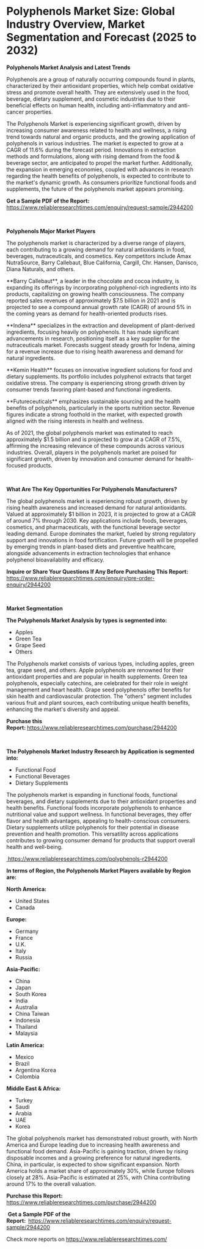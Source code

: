 <p><h1>Polyphenols Market Size: Global Industry Overview, Market Segmentation and Forecast (2025 to 2032)</h1></p><p><strong>Polyphenols Market Analysis and Latest Trends</strong></p>
<p><p>Polyphenols are a group of naturally occurring compounds found in plants, characterized by their antioxidant properties, which help combat oxidative stress and promote overall health. They are extensively used in the food, beverage, dietary supplement, and cosmetic industries due to their beneficial effects on human health, including anti-inflammatory and anti-cancer properties.</p><p>The Polyphenols Market is experiencing significant growth, driven by increasing consumer awareness related to health and wellness, a rising trend towards natural and organic products, and the growing application of polyphenols in various industries. The market is expected to grow at a CAGR of 11.6% during the forecast period. Innovations in extraction methods and formulations, along with rising demand from the food & beverage sector, are anticipated to propel the market further. Additionally, the expansion in emerging economies, coupled with advances in research regarding the health benefits of polyphenols, is expected to contribute to the market's dynamic growth. As consumers prioritize functional foods and supplements, the future of the polyphenols market appears promising.</p></p>
<p><strong>Get a Sample PDF of the Report:&nbsp;</strong> <a href="https://www.reliableresearchtimes.com/enquiry/request-sample/2944200?utm_campaign=2222&utm_medium=2&utm_source=Github&utm_content=ia&utm_term=11032025&utm_id=polyphenols">https://www.reliableresearchtimes.com/enquiry/request-sample/2944200</a></p>
<p>&nbsp;</p>
<p><strong>Polyphenols Major Market Players</strong></p>
<p><p>The polyphenols market is characterized by a diverse range of players, each contributing to a growing demand for natural antioxidants in food, beverages, nutraceuticals, and cosmetics. Key competitors include Amax NutraSource, Barry Callebaut, Blue California, Cargill, Chr. Hansen, Danisco, Diana Naturals, and others.</p><p>**Barry Callebaut**, a leader in the chocolate and cocoa industry, is expanding its offerings by incorporating polyphenol-rich ingredients into its products, capitalizing on growing health consciousness. The company reported sales revenues of approximately $7.5 billion in 2021 and is projected to see a compound annual growth rate (CAGR) of around 5% in the coming years as demand for health-oriented products rises.</p><p>**Indena** specializes in the extraction and development of plant-derived ingredients, focusing heavily on polyphenols. It has made significant advancements in research, positioning itself as a key supplier for the nutraceuticals market. Forecasts suggest steady growth for Indena, aiming for a revenue increase due to rising health awareness and demand for natural ingredients.</p><p>**Kemin Health** focuses on innovative ingredient solutions for food and dietary supplements. Its portfolio includes polyphenol extracts that target oxidative stress. The company is experiencing strong growth driven by consumer trends favoring plant-based and functional ingredients.</p><p>**Futureceuticals** emphasizes sustainable sourcing and the health benefits of polyphenols, particularly in the sports nutrition sector. Revenue figures indicate a strong foothold in the market, with expected growth aligned with the rising interests in health and wellness.</p><p>As of 2021, the global polyphenols market was estimated to reach approximately $1.5 billion and is projected to grow at a CAGR of 7.5%, affirming the increasing relevance of these compounds across various industries. Overall, players in the polyphenols market are poised for significant growth, driven by innovation and consumer demand for health-focused products.</p></p>
<p>&nbsp;</p>
<p><strong>What Are The Key Opportunities For Polyphenols Manufacturers?</strong></p>
<p><p>The global polyphenols market is experiencing robust growth, driven by rising health awareness and increased demand for natural antioxidants. Valued at approximately $1 billion in 2023, it is projected to grow at a CAGR of around 7% through 2030. Key applications include foods, beverages, cosmetics, and pharmaceuticals, with the functional beverage sector leading demand. Europe dominates the market, fueled by strong regulatory support and innovations in food fortification. Future growth will be propelled by emerging trends in plant-based diets and preventive healthcare, alongside advancements in extraction technologies that enhance polyphenol bioavailability and efficacy.</p></p>
<p><strong>Inquire or Share Your Questions If Any Before Purchasing This Report:</strong> <a href="https://www.reliableresearchtimes.com/enquiry/pre-order-enquiry/2944200?utm_campaign=2222&utm_medium=2&utm_source=Github&utm_content=ia&utm_term=11032025&utm_id=polyphenols">https://www.reliableresearchtimes.com/enquiry/pre-order-enquiry/2944200</a></p>
<p>&nbsp;</p>
<p><strong>Market Segmentation</strong></p>
<p><strong>The Polyphenols Market Analysis by types is segmented into:</strong></p>
<p><ul><li>Apples</li><li>Green Tea</li><li>Grape Seed</li><li>Others</li></ul></p>
<p><p>The Polyphenols market consists of various types, including apples, green tea, grape seed, and others. Apple polyphenols are renowned for their antioxidant properties and are popular in health supplements. Green tea polyphenols, especially catechins, are celebrated for their role in weight management and heart health. Grape seed polyphenols offer benefits for skin health and cardiovascular protection. The "others" segment includes various fruit and plant sources, each contributing unique health benefits, enhancing the market's diversity and appeal.</p></p>
<p><strong>Purchase this Report:&nbsp;</strong><a href="https://www.reliableresearchtimes.com/purchase/2944200?utm_campaign=2222&utm_medium=2&utm_source=Github&utm_content=ia&utm_term=11032025&utm_id=polyphenols">https://www.reliableresearchtimes.com/purchase/2944200</a></p>
<p>&nbsp;</p>
<p><strong>The Polyphenols Market Industry Research by Application is segmented into:</strong></p>
<p><ul><li>Functional Food</li><li>Functional Beverages</li><li>Dietary Supplements</li></ul></p>
<p><p>The polyphenols market is expanding in functional foods, functional beverages, and dietary supplements due to their antioxidant properties and health benefits. Functional foods incorporate polyphenols to enhance nutritional value and support wellness. In functional beverages, they offer flavor and health advantages, appealing to health-conscious consumers. Dietary supplements utilize polyphenols for their potential in disease prevention and health promotion. This versatility across applications contributes to growing consumer demand for products that support overall health and well-being.</p></p>
<p><a href="https://www.reliableresearchtimes.com/polyphenols-r2944200?utm_campaign=2222&utm_medium=2&utm_source=Github&utm_content=ia&utm_term=11032025&utm_id=polyphenols">&nbsp;https://www.reliableresearchtimes.com/polyphenols-r2944200</a></p>
<p><strong>In terms of Region, the Polyphenols Market Players available by Region are:</strong></p>
<p>
    <p> <strong> North America: </strong>
        <ul>
            <li>United States</li>
            <li>Canada</li>
        </ul>
        </p> 
    <p> <strong> Europe: </strong>
        <ul>
            <li>Germany</li>
            <li>France</li>
            <li>U.K.</li>
            <li>Italy</li>
            <li>Russia</li>
        </ul>
        </p> 
    <p> <strong> Asia-Pacific: </strong>
        <ul>
            <li>China</li>
            <li>Japan</li>
            <li>South Korea</li>
            <li>India</li>
            <li>Australia</li>
            <li>China Taiwan</li>
            <li>Indonesia</li>
            <li>Thailand</li>
            <li>Malaysia</li>
        </ul>
        </p> 
    <p> <strong> Latin America: </strong>
        <ul>
            <li>Mexico</li>
            <li>Brazil</li>
            <li>Argentina Korea</li>
            <li>Colombia</li>
        </ul>
        </p> 
    <p> <strong> Middle East & Africa: </strong>
        <ul>
            <li>Turkey</li>
            <li>Saudi</li>
            <li>Arabia</li>
            <li>UAE</li>
            <li>Korea</li>
        </ul>
    </p>
    </p>
<p><p>The global polyphenols market has demonstrated robust growth, with North America and Europe leading due to increasing health awareness and functional food demand. Asia-Pacific is gaining traction, driven by rising disposable incomes and a growing preference for natural ingredients. China, in particular, is expected to show significant expansion. North America holds a market share of approximately 30%, while Europe follows closely at 28%. Asia-Pacific is estimated at 25%, with China contributing around 17% to the overall valuation.</p></p>
<p><strong>Purchase this Report: </strong><a href="https://www.reliableresearchtimes.com/purchase/2944200?utm_campaign=2222&utm_medium=2&utm_source=Github&utm_content=ia&utm_term=11032025&utm_id=polyphenols">https://www.reliableresearchtimes.com/purchase/2944200</a></p>
<p>&nbsp;<strong>Get a Sample PDF of the Report:&nbsp;&nbsp;</strong><a href="https://www.reliableresearchtimes.com/enquiry/request-sample/2944200?utm_campaign=2222&utm_medium=2&utm_source=Github&utm_content=ia&utm_term=11032025&utm_id=polyphenols">https://www.reliableresearchtimes.com/enquiry/request-sample/2944200</a></p>
<p><strong></strong></p>
<p>Check more reports on <a href="https://www.reliableresearchtimes.com/?utm_campaign=2222&utm_medium=2&utm_source=Github&utm_content=ia&utm_term=11032025&utm_id=polyphenols">https://www.reliableresearchtimes.com/</a></p>